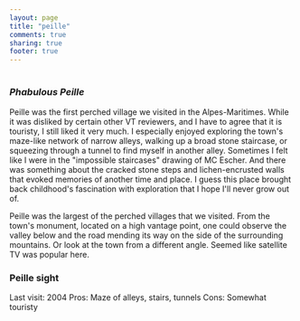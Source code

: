 ```yaml
---
layout: page
title: "peille"
comments: true
sharing: true
footer: true
---
```

<h1></h1>
<h3><em>Phabulous Peille</em></h3>

Peille was the first perched village we visited in the Alpes-Maritimes. While it was disliked by certain other VT reviewers, and I have to agree that it is touristy, I still liked it very much. I especially enjoyed exploring the town's maze-like network of narrow alleys, walking up a broad stone staircase, or squeezing through a tunnel to find myself in another alley. Sometimes I felt like I were in the "impossible staircases" drawing of MC Escher. And there was something about the cracked stone steps and lichen-encrusted walls that evoked memories of another time and place. I guess this place brought back childhood's fascination with exploration that I hope I'll never grow out of.

Peille was the largest of the perched villages that we visited. From the town's monument, located on a high vantage point, one could observe the valley below and the road mending its way on the side of the surrounding mountains. Or look at the town from a different angle. Seemed like satellite TV was popular here.

<h3>Peille sight</h3>

Last visit: 2004
Pros: Maze of alleys, stairs, tunnels
Cons: Somewhat touristy
